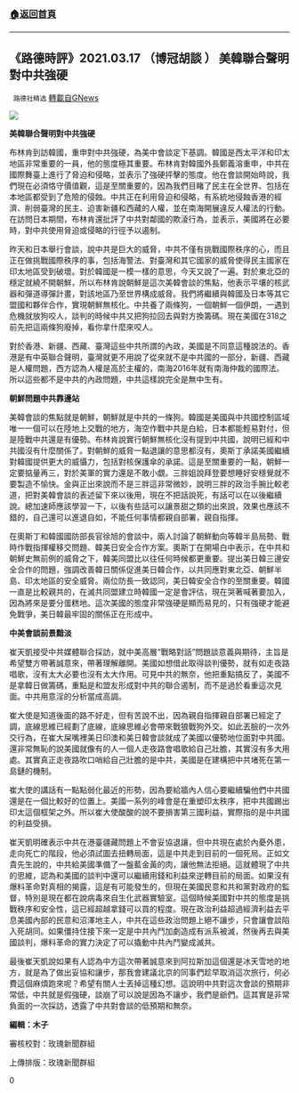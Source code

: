 ###  [:house:返回首頁](https://github.com/ourhimalayas/txt)
---

## 《路德時評》2021.03.17 （博冠胡談 ） 美韓聯合聲明對中共強硬
` 路德社精选` [轉載自GNews](https://gnews.org/zh-hans/989216/)

![]()![](https://www.gnews.org/wp-content/uploads/2021/03/image002-3.gif)

**美韓聯合聲明對中共強硬**

布林肯到訪韓國，重申對中共強硬，為美中會談定下基調。韓國是西太平洋和印太地區非常重要的一員，他的態度極其重要。布林肯對韓國外長鄭義溶重申，中共在國際舞臺上進行了脅迫和侵略，並表示了強硬抨擊的態度。他在會談開始時說，我們現在必須恪守價值觀，這是至關重要的，因為我們目睹了民主在全世界、包括在本地區都受到了危險的侵蝕。中共正在利用脅迫和侵略，有系統地侵蝕香港的經濟、削弱臺灣的民主、迫害新疆和西藏的人權，並在南海開展違反人權法的行動。在訪問日本期間，布林肯還批評了中共對鄰國的欺淩行為，並表示，美國將在必要時，對中共使用脅迫或侵略的行徑予以遏制。

昨天和日本舉行會談，說中共是巨大的威脅，中共不僅有挑戰國際秩序的心，而且正在做挑戰國際秩序的事，包括海警法、對臺灣和其它國家的威脅使得民主國家在印太地區受到破壞。對於韓國是一模一樣的意思，今天又說了一遍。對於東北亞的穩定就繞不開朝鮮，所以布林肯說朝鮮是這次美韓會談的焦點，他表示平壤的核武器和彈道導彈計畫，對該地區乃至世界構成威脅。我們將繼續與韓國及日本等其它盟國和夥伴合作，實現朝鮮無核化。中共養了兩條狗，一個朝鮮一個伊朗，一遇到危機就放狗咬人，談判的時候中共又把狗拉回去與對方換籌碼。現在美國在318之前先把這兩條狗廢掉，看你拿什麼來咬人。

對於香港、新疆、西藏、臺灣這些中共所謂的內政，美國是不同意這種說法的。香港是有中英聯合聲明，臺灣就更不用說了從來就不是中共國的一部分，新疆、西藏是人權問題，西方認為人權是高於主權的，南海2016年就有南海仲裁的國際法。所以這些都不是中共的內政問題，中共這樣說完全是無中生有。

**朝鮮問題中共靠邊站**

美韓會談的焦點就是朝鮮，朝鮮就是中共的一條狗。韓國是美國與中共國控制區域唯一一個可以在陸地上交戰的地方，海空作戰中共是白給，日本都能輕易對付，但是陸戰中共還是有優勢。布林肯說實行朝鮮無核化沒有提到中共國，說明已經和中共國沒有什麼關係了。對朝鮮的威脅一點退讓的意思都沒有，奧斯丁承諾美國繼續對韓國提供更大的威懾力，包括對核保護傘的承諾。這是至關重要的一點，朝鮮一定要掂量再三，對於美軍的實力還是不敢小覷。三胖姐說拜登要想睡好安穩覺就不要製造不愉快。金與正出來說而不是三胖這非常微妙，說明三胖的政治手腕比較老道，把對美韓會談的表述留下來以後用，現在不把話說死，有話可以在以後繼續說。總加速師應該學習一下，以後有些話可以讓景甜之類的出來說，效果也應該不錯的，自己還可以進退自如，不能任何事情都親自部署，親自指揮。

在奧斯丁和韓國國防部長官徐旭的會談中，兩人討論了朝鮮動向等韓半島局勢、戰時作戰指揮權移交問題、韓美日安全合作方案。奧斯丁在開場白中表示，在中共和朝鮮史無前例的威脅之下，韓美同盟比以往任何時候都更重要。提出美日韓三邊安全合作的問題，強調改善韓日關係促進美日韓合作，以共同應對東北亞、朝鮮半島、印太地區的安全威脅。兩位防長一致認同，美日韓安全合作的至關重要。韓國一直是比較親共的，在滅共同盟建立時韓國一定是會評估，現在哭著喊著要加入，因為將來是要分蛋糕地。這次美國的態度非常強硬是顯而易見的，只有強硬才能避免戰爭，美日韓最牢固的關係正在形成中。

**中美會談前景黯淡**

崔天凱接受中共媒體聯合採訪，就中美高層“戰略對話”問題談意義與期待，主旨是希望雙方帶著誠意來，帶著理解離開。美國如想借此取得談判優勢，就有如走夜路唱歌，沒有太大必要也沒有太大作用。可見中共的無奈，他把重點搞反了，美國不是拿韓日做籌碼，重點是和盟友形成對中共的聯合遏制，而不是過於看重這次見面。中共用意淫的分析當成高調。

崔大使是知道後面的路不好走，但有苦說不出，因為親自指揮親自部署已經定了調，底線思維已經劃了底線，底線思維必會帶來戰狼戰狗外交。如此丟臉的一次外交行為，在崔大屎嘴裡美日印澳和美日韓會談就成了美國以優勢地位面對中共國。還非常無恥的說美國就像有的人一個人走夜路會唱歌給自己壯膽，其實沒有多大用處。其實真正走夜路吹口哨給自己壯膽的是中共，美國是在建構把中共堵死在第一島鏈的機制。

崔大使的講話有一點點弱化最近的形勢，因為要給牆內人信心要繼續騙他們中共國還是在一個比較好的位置上。美國一系列的峰會是在重塑印太秩序，把中共國踢出印太這個框架之外。所以崔大使酸酸的說不要損害第三國利益，實際指的是中共國的利益受損。

崔天凱明確表示中共在港臺疆藏問題上不會妥協退讓，但中共現在處於內憂外患，走向死亡的階段，他必須試圖去扭轉局面，這是中共走到目前的一個死局。正如文貴先生說的，中共給美國準備了一盤藍金黃的肉，讓他無法拒絕。這就體現了中共的思維，認為和美國的談判中還可以繼續用錢和利益來逆轉目前的局面。如果沒有爆料革命對真相的揭露，這是有可能發生的，但現在美國民意和共和黨對政府的監督，特別是現在都在說病毒來自生化武器實驗室。這個時候美國對中共的態度是挑戰秩序和安全性，這已經超越拿錢可以買的程度。現在政治利益超過經濟利益去平息美國內部的民意和沼澤地主人，中共在這些政治問題上絕不讓步，只會讓會談陷入死胡同。如果僵持住接下來一定是中共內鬥加劇造成有派系被滅，然後再去與美國談判，爆料革命的實力決定了可以撬動中共內鬥變成滅共。

最後崔天凱說如果有人認為中方這次帶著誠意來到阿拉斯加這個還是冰天雪地的地方，就是為了做出妥協和讓步，那我會建議北京的同事們趁早取消這次旅行，何必費這個麻煩跑來呢？希望有關人士丟掉這種幻想。這說明中共對這次會談的預期非常低，中共就是假強硬，談崩了可以說是因為不讓步，我們是爺們。這其實是非常負面的一次採訪，透露了中共對會談的低預期和無奈。



**編輯：木子**

審核校對：玫瑰新聞群組

上傳排版：玫瑰新聞群組

0

